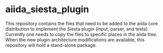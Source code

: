 # aiida_siesta_plugin
This repository contains the files that need to be added to the aiida core distribution to
implement the Siesta plugin (input, parser, and tests).
Currently one needs to copy the files to specific places in the aiida tree. When the new
plugin architecture modifications are available, this repository will hold a stand-alone
package.
